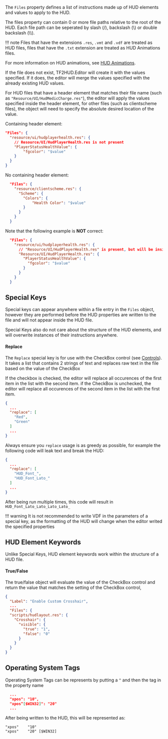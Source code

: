 The `Files` property defines a list of instructions made up of HUD elements and values to apply to the HUD.

The files property can contain 0 or more file paths relative to the root of the HUD. Each file path can be seperated by slash (/), backslash (\\) or double backslash (\\\\).

!!! note
    Files that have the extensions `.res`, `.vmt` and `.vdf` are treated as HUD files, files that have the `.txt` extension are treated as HUD Animations files.

For more information on HUD animations, see [HUD Animations][docs-animations].

If the file does not exist, TF2HUD.Editor will create it with the values specified. If it does, the editor will merge the values specified with the already existing HUD values.

For HUD files that have a header element that matches their file name (such as `"Resource/UI/HudMedicCharge.res"`), the editor will apply the values specified inside the header element, for other files (such as clientscheme files), the object will need to specify the absolute desired location of the value.

Containing header element:

```json
"Files": {
  "resource/ui/hudplayerhealth.res": {
    // Resource/UI/HudPlayerHealth.res is not present
    "PlayerStatusHealthValue": {
        "fgcolor": "$value"
    }
  }
}
```

No containing header element:

```json
  "Files": {
    "resource/clientscheme.res": {
      "Scheme": {
        "Colors": {
            "Health Color": "$value"
        }
      }
    }
  }
```


Note that the following example is **NOT** correct:

```json
  "Files": {
    "resource/ui/hudplayerhealth.res": {
      // "Resource/UI/HudPlayerHealth.res" is present, but will be inside itself!
      "Resource/UI/HudPlayerHealth.res": {
        "PlayerStatusHealthValue": {
          "fgcolor": "$value"
        }
      }
    }
  }
```

## Special Keys

Special keys can appear anywhere within a file entry in the `Files` object, however they are performed before the HUD properties are written to the file and will not appear inside the HUD file.

Special Keys also do not care about the structure of the HUD elements, and will overwrite instances of their instructions anywhere.

#### Replace

The `Replace` special key is for use with the CheckBox control (see [Controls][docs-controls]). It takes a list that contains 2 strings of text and replaces raw text in the file based on the value of the CheckBox

If the checkbox is checked, the editor will replace all occurences of the first item in the list with the second item. if the CheckBox is unchecked, the editor will replace all occurences of the second item in the list with the first item.

```json
{
  ...
  "replace": [
    "Red",
    "Green"
  ]
  ...
}
```

Always ensure you `replace` usage is as greedy as possible, for example the following code will leak text and break the HUD:

```json
{
  ...
  "replace": [
    "HUD_Font_",
    "HUD_Font_Lato_"
  ]
  ...
}
```

After being run multiple times, this code will result in `HUD_Font_Lato_Lato_Lato_Lato_`

!!! warning
    It is not recommended to write VDF in the parameters of a special key, as the formatting of the HUD will change when the editor writed the specified properties

## HUD Element Keywords

Unlike Special Keys, HUD element keywords work within the structure of a HUD file.

#### True/False

The true/false object will evaluate the value of the CheckBox control and return the value that matches the setting of the CheckBox control,

```json
{
  "Label": "Enable Custom Crosshair",
  ...
  "Files": {
  "scripts/hudlayout.res": {
    "Crosshair": {
      "visible": {
        "true": "1",
        "false": "0"
      }
    }
  }
}

```

## Operating System Tags

Operating System Tags can be represents by putting a `^` and then the tag in the property name

```json
  ...
  "xpos": "10",
  "xpos^[$WIN32]": "20"
  ...
```

After being written to the HUD, this will be represented as:

```
"xpos"    "10"
"xpos"    "20" [$WIN32]
```

<!-- MARKDOWN LINKS -->
[docs-controls]: https://www.editor.criticalflaw.ca/json/controls/
[docs-animations]: https://www.editor.criticalflaw.ca/json/animations/